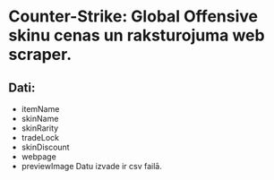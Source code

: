 # Counter-Strike: Global Offensive skinu cenas un raksturojuma web scraper.
## Dati:
- itemName
- skinName
- skinRarity
- tradeLock
- skinDiscount
- webpage
- previewImage
Datu izvade ir csv failā.